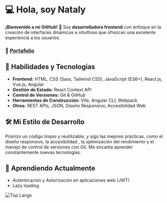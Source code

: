 # 💻 Hola, soy Nataly

**¡Bienvenido a mi GitHub!** 👋 Soy **desarrolladora frontend** con enfoque en la creación de interfaces dinámicas e intuitivas que ofrezcan una excelente experiencia a los usuarios.

### 🔗 [Portafolio](https://nattdev.github.io/)

## 🚀 Habilidades y Tecnologías
- **Frontend:** HTML, CSS (Sass, Tailwind CSS), JavaScript (ES6+), React.js, Vue.js, Angular  
- **Gestión de Estado:** React Context API  
- **Control de Versiones:** Git & GitHub  
- **Herramientas de Construcción:** Vite, Angular CLI, Webpack
- **Otros:** REST APIs, JSON, Diseño Responsivo, Accesibilidad Web  

## 🛠️ Mi Estilo de Desarrollo
Priorizo un código limpio y reutilizable, y sigo las mejores prácticas, como el diseño responsivo, la accesibilidad , la optimización del rendimiento y el manejo de control de versiones con Git. Me encanta aprender constantemente nuevas tecnologías.

## 🌱 Aprendiendo Actualmente
- Autenticación y Autorización en aplicaciones web (JWT)
- Lazy loading

![Top Langs](https://github-readme-stats.vercel.app/api/top-langs/?username=nattdev&hide_progress=true)
